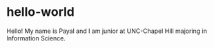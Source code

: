 # hello-world

Hello!
My name is Payal and I am junior at UNC-Chapel Hill majoring in Information Science.  
